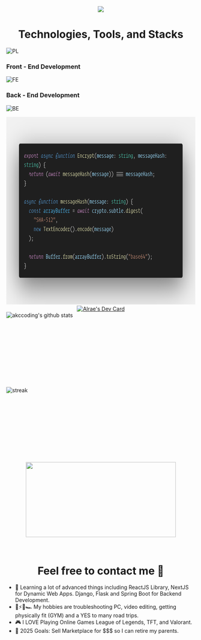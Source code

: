 <div align="center">
<img src = "https://readme-typing-svg.herokuapp.com?font=Young+serif&weight=700&size=30&duration=1500&pause=300&color=ffffff&background=FDFCFF00&center=true&vCenter=true&random=false&width=435&lines=Full+-+Stack+Developer;Cryptocurrency+Trader;ThirdWeb+Alpha+Builder;Cyber+Security+Analyst;;">
</div>

<h1 align="center">Technologies, Tools, and Stacks</h1>

![PL](https://skillicons.dev/icons?i=git,github,gitlab,wordpress,java,python,php,cs,vscode,visualstudio,eclipse,idea,mysql,postgresql,mongodb,ipfs,sqlite,prisma,bash,linux,powershell,figma,xd,ps,postman)

### Front - End Development

![FE](https://skillicons.dev/icons?i=html,css,js,ts,tailwind,react,nextjs,bootstrap,sass,threejs,svelte,vite)
&nbsp;

### Back - End Development

![BE](https://skillicons.dev/icons?i=nodejs,django,flask,spring,nest,deno,laravel,vercel,firebase,netlify,aws,azure,docker,jenkins,heroku,gcp)
&nbsp;

<div align="center">
<img src = "code.png" width = "700" height="500">
</div>

<div align="center">
<a href="https://app.daily.dev/akc0412"><img src="https://api.daily.dev/devcards/v2/hX1wBGLmMZnLUuXYyFsQE.png?type=default&r=z3l" width="356" alt="Alrae's Dev Card"/></a>
</div>

<img align="left" alt="akccoding's github stats" width="400" height="200" src="https://github-readme-stats.vercel.app/api?username=akccoding&show_icons=true&hide_border=false&title_color=ff652f&icon_color=ffe400&bg_color=09131b&text_color=ffffff&border_color=0c1a25"/>

<img align="left" width="400" height="200" src="https://github-readme-streak-stats.herokuapp.com/?user=AKCcoding" alt="streak" />
&nbsp;
<p align="center">
<img width="400" height="200" src="https://github-readme-stats.vercel.app/api/top-langs?username=akccoding&show_icons=true&locale=en&layout=compact&theme=github_dark&hide_border=true"></p>

&nbsp;&nbsp;&nbsp;&nbsp;&nbsp;

<!-- <img src = "CS50X_Alrae.png" width = "960" height="800"> -->

<!-- <div align="center">
<img alt ="spotify-card" width = "480" height="680" src ="https://spotify-github-profile.vercel.app/api/view?uid=314rfto6hyqiwfftay76igtexvm4&cover_image=true&theme=default&show_offline=false&background_color=0e0c0c&interchange=false&bar_color=05f0e0&bar_color_cover=false"/>
</div> -->

<h1 align="center"> Feel free to contact me 🙇 </h1>

- 🤔 Learning a lot of advanced things including ReactJS Library, NextJS for Dynamic Web Apps. Django, Flask and Spring Boot for Backend Development.
- 📸⚡🎥🏎️ My hobbies are troubleshooting PC, video editing, getting physically fit (GYM) and a YES to many road trips.
- 🎮 I LOVE Playing Online Games League of Legends, TFT, and Valorant.
- 🥅 2025 Goals: Sell Marketplace for $$$ so I can retire my parents.

